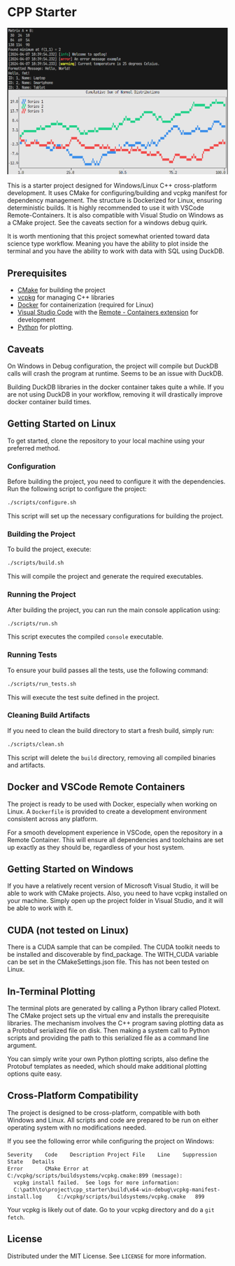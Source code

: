 # CPP Starter

![Sample Screenshot](extern/assets/readme_screenshot.png)

This is a starter project designed for Windows/Linux C++ cross-platform development. It uses CMake for configuring/building and vcpkg manifest for dependency management. The structure is Dockerized for Linux, ensuring deterministic builds. It is highly recommended to use it with VSCode Remote-Containers. It is also compatible with Visual Studio on Windows as a CMake project. See the caveats section for a windows debug quirk.

It is worth mentioning that this project somewhat oriented toward data science type workflow. Meaning you have the ability to plot inside the terminal and you have the ability to work with data with SQL using DuckDB.

## Prerequisites

- [CMake](https://cmake.org/download/) for building the project
- [vcpkg](https://github.com/microsoft/vcpkg) for managing C++ libraries
- [Docker](https://www.docker.com/get-started) for containerization (required for Linux)
- [Visual Studio Code](https://code.visualstudio.com/) with the [Remote - Containers extension](https://code.visualstudio.com/docs/remote/containers) for development
- [Python](https://www.python.org/) for plotting.

## Caveats

On Windows in Debug configuration, the project will compile but DuckDB calls will crash the program at runtime. Seems to be an issue with DuckDB. 

Building DuckDB libraries in the docker container takes quite a while. If you are not using DuckDB in your workflow, removing it will drastically improve docker container build times.

## Getting Started on Linux

To get started, clone the repository to your local machine using your preferred method.

### Configuration

Before building the project, you need to configure it with the dependencies. Run the following script to configure the project:

```sh
./scripts/configure.sh
```

This script will set up the necessary configurations for building the project.

### Building the Project

To build the project, execute:

```sh
./scripts/build.sh
```

This will compile the project and generate the required executables.

### Running the Project

After building the project, you can run the main console application using:

```sh
./scripts/run.sh
```

This script executes the compiled `console` executable.

### Running Tests

To ensure your build passes all the tests, use the following command:

```sh
./scripts/run_tests.sh
```

This will execute the test suite defined in the project.

### Cleaning Build Artifacts

If you need to clean the build directory to start a fresh build, simply run:

```sh
./scripts/clean.sh
```

This script will delete the `build` directory, removing all compiled binaries and artifacts.

## Docker and VSCode Remote Containers

The project is ready to be used with Docker, especially when working on Linux. A `Dockerfile` is provided to create a development environment consistent across any platform.

For a smooth development experience in VSCode, open the repository in a Remote Container. This will ensure all dependencies and toolchains are set up exactly as they should be, regardless of your host system.

## Getting Started on Windows

If you have a relatively recent version of Microsoft Visual Studio, it will be able to work with CMake projects. Also, you need to have vcpkg installed on your machine. Simply open up the project folder in Visual Studio, and it will be able to work with it.

## CUDA (not tested on Linux)

There is a CUDA sample that can be compiled. The CUDA toolkit needs to be installed and discoverable by find_package. The WITH_CUDA variable can be set in the CMakeSettings.json file. This has not been tested on Linux.

## In-Terminal Plotting

The terminal plots are generated by calling a Python library called Plotext. The CMake project sets up the virtual env and installs the prerequisite libraries. The mechanism involves the C++ program saving plotting data as a Protobuf serialized file on disk. Then making a system call to Python scripts and providing the path to this serialized file as a command line argument.

You can simply write your own Python plotting scripts, also define the Protobuf templates as needed, which should make additional plotting options quite easy.

## Cross-Platform Compatibility

The project is designed to be cross-platform, compatible with both Windows and Linux. All scripts and code are prepared to be run on either operating system with no modifications needed.

If you see the following error while configuring the project on Windows:

```
Severity	Code	Description	Project	File	Line	Suppression State	Details
Error		CMake Error at C:/vcpkg/scripts/buildsystems/vcpkg.cmake:899 (message):
  vcpkg install failed.  See logs for more information:
  C:\path\to\project\cpp_starter\build\x64-win-debug\vcpkg-manifest-install.log		C:/vcpkg/scripts/buildsystems/vcpkg.cmake	899		
```

Your vcpkg is likely out of date. Go to your vcpkg directory and do a `git fetch`.


## License

Distributed under the MIT License. See `LICENSE` for more information.

